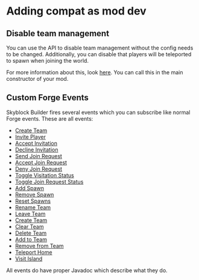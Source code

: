 # Adding compat as mod dev
## Disable team management
You can use the API to disable team management without the config needs to be changed. Additionally, you can disable
that players will be teleported to spawn when joining the world.

For more information about this, look
[here](https://github.com/MelanX/SkyblockBuilder/blob/1.18.x/src/main/java/de/melanx/skyblockbuilder/api/SkyblockBuilderAPI.java).
You can call this in the main constructor of your mod.

## Custom Forge Events
Skyblock Builder fires several events which you can subscribe like normal Forge events.
These are all events:

- [Create Team](https://github.com/MelanX/SkyblockBuilder/blob/1.18.x/src/main/java/de/melanx/skyblockbuilder/events/SkyblockCreateTeamEvent.java)
- [Invite Player](https://github.com/MelanX/SkyblockBuilder/blob/1.18.x/src/main/java/de/melanx/skyblockbuilder/events/SkyblockInvitationEvent.java#L53)
- [Accept Invitation](https://github.com/MelanX/SkyblockBuilder/blob/1.18.x/src/main/java/de/melanx/skyblockbuilder/events/SkyblockInvitationEvent.java#L74)
- [Decline Invitation](https://github.com/MelanX/SkyblockBuilder/blob/1.18.x/src/main/java/de/melanx/skyblockbuilder/events/SkyblockInvitationEvent.java#L84)
- [Send Join Request](https://github.com/MelanX/SkyblockBuilder/blob/1.18.x/src/main/java/de/melanx/skyblockbuilder/events/SkyblockJoinRequestEvent.java#L51)
- [Accept Join Request](https://github.com/MelanX/SkyblockBuilder/blob/1.18.x/src/main/java/de/melanx/skyblockbuilder/events/SkyblockJoinRequestEvent.java#L61)
- [Deny Join Request](https://github.com/MelanX/SkyblockBuilder/blob/1.18.x/src/main/java/de/melanx/skyblockbuilder/events/SkyblockJoinRequestEvent.java#L81)
- [Toggle Visitation Status](https://github.com/MelanX/SkyblockBuilder/blob/1.18.x/src/main/java/de/melanx/skyblockbuilder/events/SkyblockManageTeamEvent.java#L50)
- [Toggle Join Request Status](https://github.com/MelanX/SkyblockBuilder/blob/1.18.x/src/main/java/de/melanx/skyblockbuilder/events/SkyblockManageTeamEvent.java#L87)
- [Add Spawn](https://github.com/MelanX/SkyblockBuilder/blob/1.18.x/src/main/java/de/melanx/skyblockbuilder/events/SkyblockManageTeamEvent.java#L114)
- [Remove Spawn](https://github.com/MelanX/SkyblockBuilder/blob/1.18.x/src/main/java/de/melanx/skyblockbuilder/events/SkyblockManageTeamEvent.java#L153)
- [Reset Spawns](https://github.com/MelanX/SkyblockBuilder/blob/1.18.x/src/main/java/de/melanx/skyblockbuilder/events/SkyblockManageTeamEvent.java#L183)
- [Rename Team](https://github.com/MelanX/SkyblockBuilder/blob/1.18.x/src/main/java/de/melanx/skyblockbuilder/events/SkyblockManageTeamEvent.java#L193)
- [Leave Team](https://github.com/MelanX/SkyblockBuilder/blob/1.18.x/src/main/java/de/melanx/skyblockbuilder/events/SkyblockManageTeamEvent.java#L222)
- [Create Team](https://github.com/MelanX/SkyblockBuilder/blob/1.18.x/src/main/java/de/melanx/skyblockbuilder/events/SkyblockOpManageEvent.java#L84)
- [Clear Team](https://github.com/MelanX/SkyblockBuilder/blob/1.18.x/src/main/java/de/melanx/skyblockbuilder/events/SkyblockOpManageEvent.java#L64)
- [Delete Team](https://github.com/MelanX/SkyblockBuilder/blob/1.18.x/src/main/java/de/melanx/skyblockbuilder/events/SkyblockOpManageEvent.java#L44)
- [Add to Team](https://github.com/MelanX/SkyblockBuilder/blob/1.18.x/src/main/java/de/melanx/skyblockbuilder/events/SkyblockOpManageEvent.java#L122)
- [Remove from Team](https://github.com/MelanX/SkyblockBuilder/blob/1.18.x/src/main/java/de/melanx/skyblockbuilder/events/SkyblockOpManageEvent.java#L153)
- [Teleport Home](https://github.com/MelanX/SkyblockBuilder/blob/1.18.x/src/main/java/de/melanx/skyblockbuilder/events/SkyblockTeleportHomeEvent.java)
- [Visit Island](https://github.com/MelanX/SkyblockBuilder/blob/1.18.x/src/main/java/de/melanx/skyblockbuilder/events/SkyblockVisitEvent.java)

All events do have proper Javadoc which describe what they do.